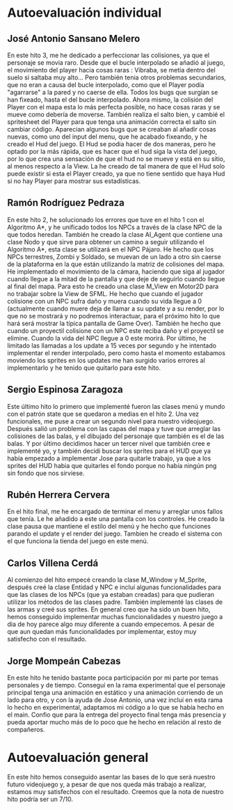 # Autoevaluación individual

## José Antonio Sansano Melero
En este hito 3, me he dedicado a perfeccionar las colisiones, ya que el personaje se movia raro.
Desde que el bucle interpolado se añadió al juego, el movimiento del player hacia cosas raras : Vibraba, se metía dentro del suelo si saltaba muy alto... Pero también tenia otros problemas secundarios, que no eran a causa del bucle interpolado, como que el Player podía "agarrarse" a la pared y no caerse de ella. Todos los bugs que surgían se han fixeado, hasta el del bucle interpolado.
Ahora mismo, la colisión del Player con el mapa esta lo más perfecta posible, no hace cosas raras y se mueve como debería de moverse. También realiza el salto bien, y cambié el spritesheet del Player para que tenga una animación correcta el salto sin cambiar código. Aparecian algunos bugs que se creaban al añadir cosas nuevas, como uno del input del menu, que he acabado fixeando, y he creado el Hud del juego. 
El Hud se podia hacer de dos maneras, pero he optado por la más rápida, que es hacer que el hud siga la vista del juego, por lo que crea una sensación de que el hud no se mueve y está en su sitio, al menos respecto a la View. La he creado de tal manera de que el Hud solo puede existir si esta el Player creado, ya que no tiene sentido que haya Hud si no hay Player para mostrar sus estadísticas.

## Ramón Rodríguez Pedraza
En este hito 2, he solucionado los errores que tuve en el hito 1 con el Algoritmo A*, y he unificado todos los NPCs a través de la clase NPC de la que todos heredan. También he creado la clase AI_Agent que contiene una clase Nodo y que sirve para obtener un camino a seguir utilizando el Algoritmo A*, esta clase se utilizará en el NPC Pájaro.
He hecho que los NPCs terrestres, Zombi y Soldado, se muevan de un lado a otro sin caerse de la plataforma en la que están utilizando la matriz de colisiones del mapa.
He implementado el movimiento de la cámara, haciendo que siga al jugador cuando llegue a la mitad de la pantalla y que deje de seguirlo cuando llegue al final del mapa. Para esto he creado una clase M_View en Motor2D para no trabajar sobre la View de SFML.
He hecho que cuando el jugador colisione con un NPC sufra daño y muera cuando su vida llegue a 0 (actualmente cuando muere deja de llamar a su update y a su render, por lo que no se mostrará y no podremos interactuar, para el próximo hito lo que hará será mostrar la típica pantalla de Game Over). También he hecho que cuando un proyectil colisione con un NPC este reciba daño y el proyectil se elimine. Cuando la vida del NPC llegue a 0 este morirá.
Por último, he limitado las llamadas a los update a 15 veces por segundo y he intentado implementar el render interpolado, pero como hasta el momento estabamos moviendo los sprites en los updates me han surgido varios errores al implementarlo y he tenido que quitarlo para este hito.

## Sergio Espinosa Zaragoza
Este último hito lo primero que implementé fueron las clases menú y mundo con el patrón state que se quedaron a medias en el hito 2. 
Una vez funcionales, me puse a crear un segundo nivel para nuestro videojuego. Después salió un problema con las capas del mapa y tuve que arreglar las colisiones de las balas, y el dibujado del personaje que también es el de las balas. 
Y por último decidimos hacer un tercer nivel que también cree e implementé yo, y también decidi buscar los sprites para el HUD que ya había empezado a implementar Jose para quitarle trabajo, ya que a los sprites del HUD habia que quitarles el fondo porque no había ningún png sin fondo que nos sirviese.


## Rubén Herrera Cervera
En el hito final, me he encargado de terminar el menu y arreglar unos fallos que tenía. Le he añadido a este una pantalla con los controles. He creado la clase pausa que mantiene el estilo del menú y he hecho que funciones parando el update y el render del juego. Tambien he creado el sistema con el que funciona la tienda del juego en este menú.

## Carlos Villena Cerdá
Al comienzo del hito empecé creando la clase M_Window y M_Sprite, después creé la clase Entidad y NPC e incluí algunas funcionalidades para que las clases de los NPCs (que ya estaban creadas) para que pudieran utilizar los métodos de las clases padre. También implementé las clases de las armas y creé sus sprites.
En general creo que ha sido un buen hito, hemos conseguido implementar muchas funcionalidades y nuestro juego a dia de hoy parece algo muy diferente a cuando empecemos. A pesar de que aun quedan más funcionalidades por implementar, estoy muy satisfecho con el resultado. 

## Jorge Mompeán Cabezas
En este hito he tenido bastante poca participación por mi parte por temas personales y de tiempo. Conseguí en la rama experimental que el personaje principal tenga una animación en estático y una animación corriendo de un lado para otro, y con la ayuda de Jose Antonio, una vez incluí en esta rama lo hecho en experimental, adaptamos mi código a lo que se había hecho en el main. Confio que para la entrega del proyecto final tenga más presencia y pueda aportar mucho más de lo poco que he hecho en relación al resto de compañeros.


# Autoevaluación general
En este hito hemos conseguido asentar las bases de lo que será nuestro futuro videojuego y, a pesar de que nos queda más trabajo a realizar, estamos muy satisfechos con el resultado. Creemos que la nota de nuestro hito podría ser un 7/10.
